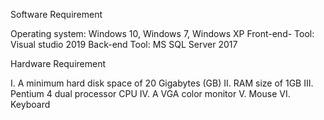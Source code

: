 Software Requirement

Operating system:	Windows 10, Windows 7, Windows XP
Front-end- Tool:	Visual studio 2019
Back-end Tool:		MS SQL Server 2017

Hardware Requirement

I.	A minimum hard disk space of 20 Gigabytes (GB)
II.	RAM size of 1GB
III.	Pentium 4 dual processor CPU
IV.	A VGA color monitor
V.	Mouse
VI.	Keyboard
